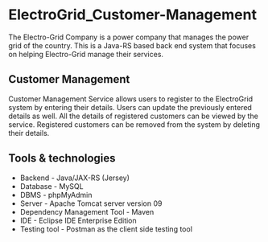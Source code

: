 # ElectroGrid_Customer-Management
The Electro-Grid Company is a power company that manages the power grid of the country. This is 
a Java-RS based back end system that focuses on helping Electro-Grid manage their services.

## Customer Management
Customer Management Service allows users to register to the ElectroGrid system by 
entering their details. Users can update the previously entered details as well. All the details of 
registered customers can be viewed by the service. Registered customers can be removed from 
the system by deleting their details.

## Tools & technologies
- Backend - Java/JAX-RS (Jersey)
- Database - MySQL
- DBMS - phpMyAdmin
- Server - Apache Tomcat server version 09
- Dependency Management Tool - Maven
- IDE - Eclipse IDE Enterprise Edition
- Testing tool - Postman as the client side testing tool
